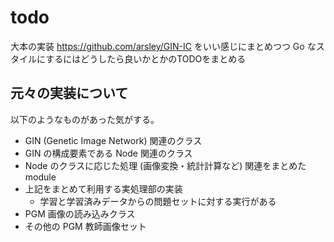 # todo

大本の実装 https://github.com/arsley/GIN-IC をいい感じにまとめつつ Go なスタイルにするにはどうしたら良いかとかのTODOをまとめる

## 元々の実装について

以下のようなものがあった気がする。

- GIN (Genetic Image Network) 関連のクラス
- GIN の構成要素である Node 関連のクラス
- Node のクラスに応じた処理 (画像変換・統計計算など) 関連をまとめた module
- 上記をまとめて利用する実処理部の実装
  - 学習と学習済みデータからの問題セットに対する実行がある
- PGM 画像の読み込みクラス
- その他の PGM 教師画像セット


